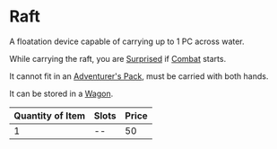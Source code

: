 # Raft

A floatation device capable of carrying up to 1 PC across water.

While carrying the raft, you are [Surprised](../../../Game%20Procedures/Conditions/Surprised.md) if [Combat](../../../Game%20Procedures/Combat/Combat.md) starts.

It cannot fit in an [Adventurer's Pack](../100%20Coins/Adventurer's%20Pack.md), must be carried with both hands.

It can be stored in a [Wagon](../250%20Coins/Wagon.md).

| Quantity of Item |  Slots | Price |
| ---------------- | ------ | ----- |
| 1                | --     | 50    |
